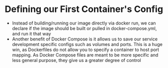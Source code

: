 # Defining our First Container's Config

- Instead of building/running our image directly via docker run, we can declare if the image should be built or pulled 
  in docker-compose.yml, and run it that way
- Another benefit of Docker Compose is it allows us to save our service development specific configs such as volumes and
  ports. This is a huge win, as Dockerfiles do not allow you to specify a container to host port mapping. As Docker 
  Compose files are meant to be more specific and less general purpose, they give us a greater degree of control
